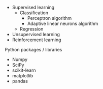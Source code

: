 * Supervised learning
  * Classification
    * Perceptron algorithm
    * Adaptive linear neurons algorithm
  * Regression
* Unsupervised learning
* Reinforcement learning

Python packages / libraries

* Numpy
* SciPy
* scikit-learn
* matplotlib
* pandas


